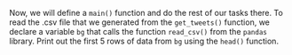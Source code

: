 <!--title={Reading A .csv File}-->

Now, we will define a `main()` function and do the rest of our tasks there. To read the .csv file that we generated from the `get_tweets()` function, we declare a variable `bg` that calls the function `read_csv()` from the `pandas` library. Print out the first 5 rows of data from `bg` using the `head()` function.